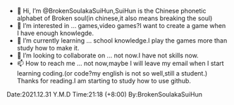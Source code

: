 - 👋 Hi, I’m @BrokenSoulakaSuiHun,SuiHun is the Chinese phonetic alphabet of Broken soul(in chinese,it also means breaking the soul)
- 👀 I’m interested in ... games,video games?I want to create a game when I have enough knowlegde.
- 🌱 I’m currently learning ... school knowledge.I play the games more than study how to make it.
- 💞️ I’m looking to collaborate on ... not now.I have not skills now.
- 📫 How to reach me ... not now,maybe I will leave my email when I start learning coding.(or code?my english is not so well,still a student.)
Thanks for reading.I am starting to study how to use github.
<!---
BrokenSoulakaSuiHun/BrokenSoulakaSuiHun is a ✨ special ✨ repository because its `README.md` (this file) appears on your GitHub profile.
You can click the Preview link to take a look at your changes.
--->
Date:2021.12.31 Y.M.D
Time:21:18 (+8:00)
By:BrokenSoulakaSuiHun

